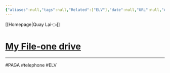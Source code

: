 ```yaml
---
{"aliases":null,"tags":null,"Related":["ELV"],"date":null,"URL":null,"Author":null,"dg-publish":true,"permalink":"/ELV/Hệ Thống Điện Thoại/","dgPassFrontmatter":true,"noteIcon":"2","created":"2023-12-26T16:19:19.563+07:00","updated":"2024-01-12T11:38:21.000+07:00"}
---
```




[[Homepage\|Quay Lại👈]]
# [My File-one drive](https://onedrive.live.com/?id=5789757131C7DAFA%21107282&cid=5789757131C7DAFA)
---
#PAGA #telephone #ELV 
